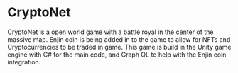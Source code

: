 # CryptoNet
CryptoNet is a open world game with a battle royal in the center of the massive map. Enjin coin is being added in to the game to allow for NFTs and Cryptocurrencies to be traded in game. This game is build in the Unity game engine with C# for the main code, and Graph QL to help with the Enjin coin integration.

